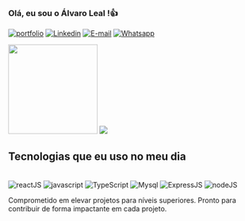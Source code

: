 
### Olá, eu sou o Álvaro Leal !👍
[![portfolio](https://img.shields.io/badge/Portfolio-000000?style=for-the-badge&logo=About.me&logoColor=white)](https://alvaroleal-dev.vercel.app/)
[![Linkedin](https://img.shields.io/badge/LinkedIn-0077B5?style=for-the-badge&logo=linkedin&logoColor=white)](https://www.linkedin.com/in/%C3%A1lvaro-leal/) [![E-mail](https://img.shields.io/badge/Gmail-D14836?style=for-the-badge&logo=gmail&logoColor=white)](mailto:alvaroleal27815@gmail.com) [![Whatsapp](https://img.shields.io/badge/WhatsApp-25D366?style=for-the-badge&logo=whatsapp&logoColor=white)](https://w.app/AlvaroLeal)

<div>
<img height='180px' src='https://github-readme-stats.vercel.app/api?username=ALVAROLEAL77&show_icons=true&theme=tokyonight'>
<img heught='180px' src='https://github-readme-stats.vercel.app/api/top-langs/?username=ALVAROLEAL77&layout=compact'>
</div>


## Tecnologias que eu uso no meu dia 

<div style='display: inline_block'><br/>
<img align="center" alt='reactJS' src='https://img.shields.io/badge/React-20232A?style=for-the-badge&logo=react&logoColor=61DAFB'>
<img align="center" alt='javascript' src='https://img.shields.io/badge/JavaScript-F7DF1E?style=for-the-badge&logo=javascript&logoColor=black' >
<img align="center" alt='TypeScript' src='https://img.shields.io/badge/TypeScript-007ACC?style=for-the-badge&logo=typescript&logoColor=white'>
<img align="center" alt='Mysql' src='https://img.shields.io/badge/MySQL-00000F?style=for-the-badge&logo=mysql&logoColor=white'> <img align="center" alt='ExpressJS' src='https://img.shields.io/badge/Express.js-404D59?style=for-the-badge' > <img align="center" alt='nodeJS' src='https://img.shields.io/badge/Node.js-43853D?style=for-the-badge&logo=node.js&logoColor=white' >
  
  <br/>

<p>Comprometido em elevar projetos para níveis superiores. Pronto para contribuir de forma impactante em cada projeto.</p>
